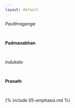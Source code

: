 ```yaml
---
layout: default
---
```


*Pavithraganga*

<br>

**Padmanabhan**

<br>

*Indukala*

<br>

**Pranath**

<br>

{% include 05-emphasis.md %}
